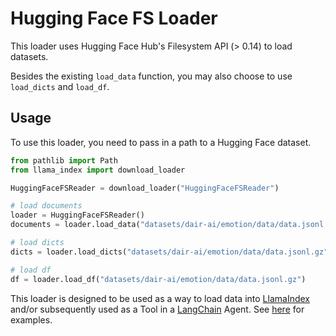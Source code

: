 # Hugging Face FS Loader

This loader uses Hugging Face Hub's Filesystem API (> 0.14) to
load datasets.

Besides the existing `load_data` function, you may also choose to use
`load_dicts` and `load_df`.

## Usage

To use this loader, you need to pass in a path to a Hugging Face dataset.

```python
from pathlib import Path
from llama_index import download_loader

HuggingFaceFSReader = download_loader("HuggingFaceFSReader")

# load documents
loader = HuggingFaceFSReader()
documents = loader.load_data("datasets/dair-ai/emotion/data/data.jsonl.gz")

# load dicts
dicts = loader.load_dicts("datasets/dair-ai/emotion/data/data.jsonl.gz")

# load df
df = loader.load_df("datasets/dair-ai/emotion/data/data.jsonl.gz")
```

This loader is designed to be used as a way to load data into [LlamaIndex](https://github.com/run-llama/llama_index/tree/main/llama_index) and/or subsequently used as a Tool in a [LangChain](https://github.com/hwchase17/langchain) Agent. See [here](https://github.com/emptycrown/llama-hub/tree/main) for examples.
